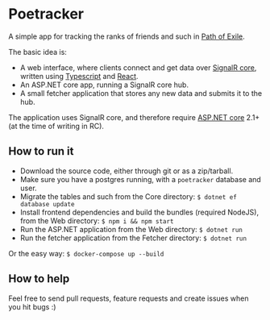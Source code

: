 # Poetracker

A simple app for tracking the ranks of friends and such in [Path of Exile](https://www.pathofexile.com).

The basic idea is:

- A web interface, where clients connect and get data over [SignalR core](https://github.com/aspnet/SignalR), written using [Typescript](http://www.typescriptlang.org/) and [React](https://reactjs.org/).
- An ASP.NET core app, running a SignalR core hub.
- A small fetcher application that stores any new data and submits it to the hub.

The application uses SignalR core, and therefore require [ASP.NET core](https://github.com/aspnet/Home) 2.1+ (at the time of writing in RC).

## How to run it

- Download the source code, either through git or as a zip/tarball.
- Make sure you have a postgres running, with a `poetracker` database and user.
- Migrate the tables and such from the Core directory: `$ dotnet ef database update`
- Install frontend dependencies and build the bundles (required NodeJS), from the Web directory: `$ npm i && npm start`
- Run the ASP.NET application from the Web directory: `$ dotnet run`
- Run the fetcher application from the Fetcher directory: `$ dotnet run`

Or the easy way: `$ docker-compose up --build`

## How to help

Feel free to send pull requests, feature requests and create issues when you hit bugs :)
